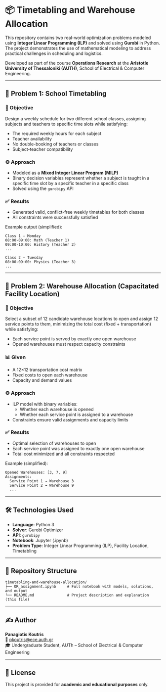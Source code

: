 # 📦 Timetabling and Warehouse Allocation

This repository contains two real-world optimization problems modeled using **Integer Linear Programming (ILP)** and solved using **Gurobi** in Python. The project demonstrates the use of mathematical modeling to address practical challenges in scheduling and logistics.

Developed as part of the course **Operations Research** at the **Aristotle University of Thessaloniki (AUTH)**, School of Electrical & Computer Engineering.

---

## 🧠 Problem 1: School Timetabling

### 🎯 Objective

Design a weekly schedule for two different school classes, assigning subjects and teachers to specific time slots while satisfying:

- The required weekly hours for each subject
- Teacher availability
- No double-booking of teachers or classes
- Subject-teacher compatibility

### ⚙️ Approach

- Modeled as a **Mixed Integer Linear Program (MILP)**
- Binary decision variables represent whether a subject is taught in a specific time slot by a specific teacher in a specific class
- Solved using the `gurobipy` API

### ✅ Results

- Generated valid, conflict-free weekly timetables for both classes
- All constraints were successfully satisfied

Example output (simplified):

```
Class 1 – Monday
08:00-09:00: Math (Teacher 1)
09:00-10:00: History (Teacher 2)
...

Class 2 – Tuesday
08:00-09:00: Physics (Teacher 3)
...
```

---

## 🧠 Problem 2: Warehouse Allocation (Capacitated Facility Location)

### 🎯 Objective

Select a subset of 12 candidate warehouse locations to open and assign 12 service points to them, minimizing the total cost (fixed + transportation) while satisfying:

- Each service point is served by exactly one open warehouse
- Opened warehouses must respect capacity constraints

### 📊 Given

- A 12×12 transportation cost matrix
- Fixed costs to open each warehouse
- Capacity and demand values

### ⚙️ Approach

- ILP model with binary variables:
  - Whether each warehouse is opened
  - Whether each service point is assigned to a warehouse
- Constraints ensure valid assignments and capacity limits

### ✅ Results

- Optimal selection of warehouses to open
- Each service point was assigned to exactly one open warehouse
- Total cost minimized and all constraints respected

Example (simplified):

```
Opened Warehouses: [3, 7, 9]
Assignments:
  Service Point 1 → Warehouse 3
  Service Point 2 → Warehouse 9
  ...
```

---

## 🛠 Technologies Used

- **Language**: Python 3
- **Solver**: Gurobi Optimizer
- **API**: `gurobipy`
- **Notebook**: Jupyter (.ipynb)
- **Problem Type**: Integer Linear Programming (ILP), Facility Location, Timetabling

---

## 📁 Repository Structure

```
timetabling-and-warehouse-allocation/
├── OR_assignment.ipynb     # Full notebook with models, solutions, and output
└── README.md               # Project description and explanation (this file)
```

---

## ✍️ Author

**Panagiotis Koutris**  
📧 pkoutris@ece.auth.gr  
🎓 Undergraduate Student, AUTh – School of Electrical & Computer Engineering

---

## 📝 License

This project is provided for **academic and educational purposes** only.
